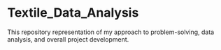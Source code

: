 # Textile_Data_Analysis
This repository representation of my approach to problem-solving, data analysis, and overall project development.
